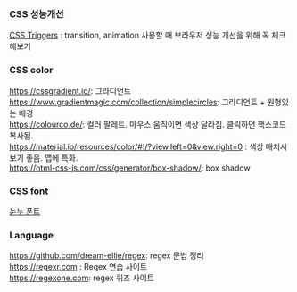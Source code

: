 ### CSS 성능개선
[CSS Triggers](https://csstriggers.com/) : transition, animation 사용할 때 브라우저 성능 개선을 위해 꼭 체크해보기 <br/>

### CSS color
https://cssgradient.io/: 그라디언트 <br/>
https://www.gradientmagic.com/collection/simplecircles: 그라디언트 + 원형있는 배경 <br/>
https://colourco.de/: 컬러 팔레트. 마우스 움직이면 색상 달라짐. 클릭하면 핵스코드 복사됨. <br/>
https://material.io/resources/color/#!/?view.left=0&view.right=0 : 색상 매치시 보기 좋음. 앱에 특화. <br/>
https://html-css-js.com/css/generator/box-shadow/: box shadow <br/>

### CSS font
[눈누 폰트](https://noonnu.cc/)

### Language
https://github.com/dream-ellie/regex: regex 문법 정리 <br/>
https://regexr.com : Regex 연습 사이트 <br/>
https://regexone.com: regex 퀴즈 사이트 <br/>
